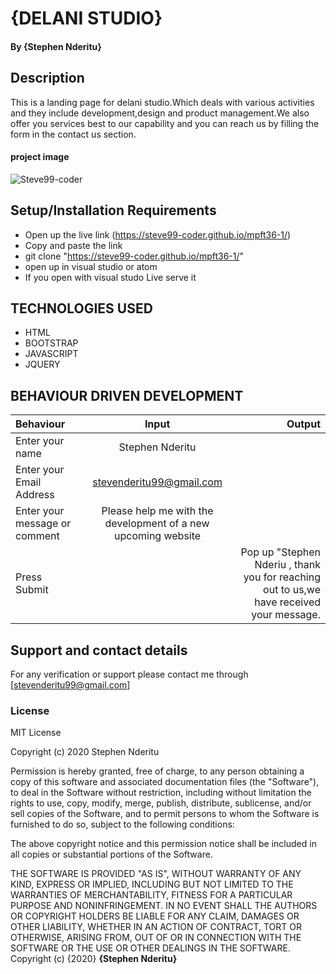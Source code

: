# {DELANI STUDIO}
#### By **{Stephen Nderitu}**
## Description
This is a landing page for delani studio.Which deals with various activities and they include development,design and product management.We also offer you services best to our capability and you can reach us by filling the form in the contact us section.
#### project image
![Steve99-coder](../img/delani.jpg)
## Setup/Installation Requirements
* Open up the live link (https://steve99-coder.github.io/mpft36-1/)
* Copy and paste the link
* git clone "https://steve99-coder.github.io/mpft36-1/"
* open up in visual studio or atom
* If you open with visual studo Live serve it 
## TECHNOLOGIES USED
* HTML
* BOOTSTRAP
* JAVASCRIPT
* JQUERY
## BEHAVIOUR DRIVEN DEVELOPMENT
| Behaviour      | Input        | Output       |
| :------------- | :----------: | -----------: |
|  Enter your name  |   Stephen Nderitu |     |
| Enter your Email Address  | stevenderitu99@gmail.com |   |
| Enter your message or comment   |  Please help me with the development of a new upcoming website     |     |
| Press Submit|     |Pop up "Stephen Nderiu , thank you for reaching out to us,we have received your message.|

## Support and contact details
For any verification or support please contact me through [stevenderitu99@gmail.com]

### License
MIT License

Copyright (c) 2020 Stephen Nderitu

Permission is hereby granted, free of charge, to any person obtaining a copy
of this software and associated documentation files (the "Software"), to deal
in the Software without restriction, including without limitation the rights
to use, copy, modify, merge, publish, distribute, sublicense, and/or sell
copies of the Software, and to permit persons to whom the Software is
furnished to do so, subject to the following conditions:

The above copyright notice and this permission notice shall be included in all
copies or substantial portions of the Software.

THE SOFTWARE IS PROVIDED "AS IS", WITHOUT WARRANTY OF ANY KIND, EXPRESS OR
IMPLIED, INCLUDING BUT NOT LIMITED TO THE WARRANTIES OF MERCHANTABILITY,
FITNESS FOR A PARTICULAR PURPOSE AND NONINFRINGEMENT. IN NO EVENT SHALL THE
AUTHORS OR COPYRIGHT HOLDERS BE LIABLE FOR ANY CLAIM, DAMAGES OR OTHER
LIABILITY, WHETHER IN AN ACTION OF CONTRACT, TORT OR OTHERWISE, ARISING FROM,
OUT OF OR IN CONNECTION WITH THE SOFTWARE OR THE USE OR OTHER DEALINGS IN THE
SOFTWARE.
Copyright (c) {2020} **{Stephen Nderitu}**